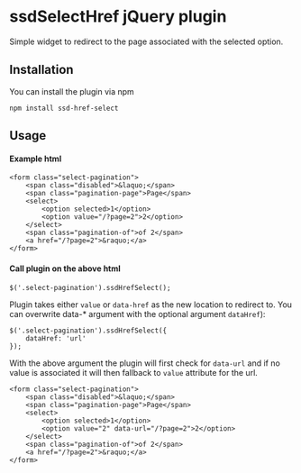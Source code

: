 # ssdSelectHref jQuery plugin

Simple widget to redirect to the page associated with the selected option.

## Installation

You can install the plugin via npm

```
npm install ssd-href-select
```

## Usage

#### Example html

```
<form class="select-pagination">
    <span class="disabled">&laquo;</span>
    <span class="pagination-page">Page</span>
    <select>
        <option selected>1</option>
        <option value="/?page=2">2</option>
    </select>
    <span class="pagination-of">of 2</span>
    <a href="/?page=2">&raquo;</a>
</form>
```

#### Call plugin on the above html

```
$('.select-pagination').ssdHrefSelect();
```

Plugin takes either `value` or `data-href` as the new location to redirect to.
You can overwrite data-* argument with the optional argument `dataHref`):

```
$('.select-pagination').ssdHrefSelect({
    dataHref: 'url'
});
```

With the above argument the plugin will first check for `data-url` and if no value is associated it will then fallback to `value` attribute for the url.

```
<form class="select-pagination">
    <span class="disabled">&laquo;</span>
    <span class="pagination-page">Page</span>
    <select>
        <option selected>1</option>
        <option value="2" data-url="/?page=2">2</option>
    </select>
    <span class="pagination-of">of 2</span>
    <a href="/?page=2">&raquo;</a>
</form>
```
